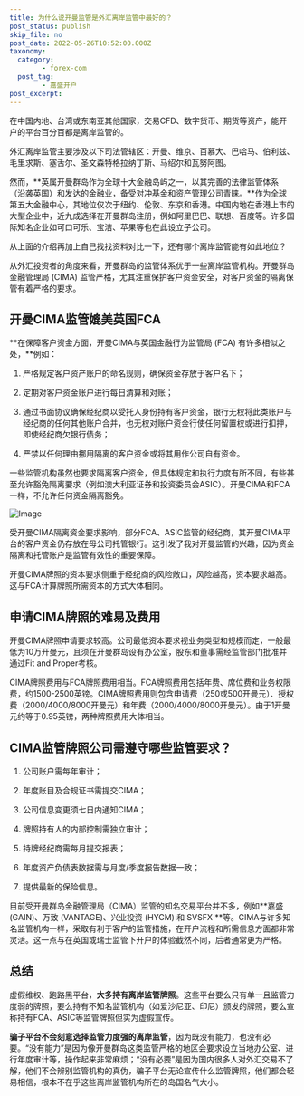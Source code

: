 ```yaml
---
title: 为什么说开曼监管是外汇离岸监管中最好的？
post_status: publish
skip_file: no
post_date: 2022-05-26T10:52:00.000Z
taxonomy:
  category:
        - forex-com
  post_tag:
        - 嘉盛开户
post_excerpt: 
---
```

在中国内地、台湾或东南亚其他国家，交易CFD、数字货币、期货等资产，能开户的平台百分百都是离岸监管的。

外汇离岸监管主要涉及以下司法管辖区：开曼、维京、百慕大、巴哈马、伯利兹、毛里求斯、塞舌尔、圣文森特格拉纳丁斯、马绍尔和瓦努阿图。

然而，**英属开曼群岛作为全球十大金融岛屿之一，以其完善的法律监管体系（沿袭英国）和发达的金融业，备受对冲基金和资产管理公司青睐。**作为全球第五大金融中心，其地位仅次于纽约、伦敦、东京和香港。中国内地在香港上市的大型企业中，近九成选择在开曼群岛注册，例如阿里巴巴、联想、百度等。许多国际知名企业如可口可乐、宝洁、苹果等也在此设立子公司。

从上面的介绍再加上自己找找资料对比一下，还有哪个离岸监管能有如此地位？

从外汇投资者的角度来看，开曼群岛的监管体系优于一些离岸监管机构。开曼群岛金融管理局 (CIMA) 监管严格，尤其注重保护客户资金安全，对客户资金的隔离保管有着严格的要求。

## 开曼CIMA监管媲美英国FCA

**在保障客户资金方面，开曼CIMA与英国金融行为监管局 (FCA) 有许多相似之处，**例如：

1. 严格规定客户资产账户的命名规则，确保资金存放于客户名下；

1. 定期对客户资金账户进行每日清算和对账；

1. 通过书面协议确保经纪商以受托人身份持有客户资金，银行无权将此类账户与经纪商的任何其他账户合并，也无权对账户资金行使任何留置权或进行扣押，即使经纪商欠银行债务；

1. 严禁以任何理由挪用隔离的客户资金或将其用作公司自有资金。

一些监管机构虽然也要求隔离客户资金，但具体规定和执行力度有所不同，有些甚至允许豁免隔离要求（例如澳大利亚证券和投资委员会ASIC）。开曼CIMA和FCA一样，不允许任何资金隔离豁免。

![Image](https://prod-files-secure.s3.us-west-2.amazonaws.com/39ed1227-6d7d-4570-be36-9ccd4a2c4241/bd849744-3fcb-4a37-8312-357962c8f065/image.png?X-Amz-Algorithm=AWS4-HMAC-SHA256&X-Amz-Content-Sha256=UNSIGNED-PAYLOAD&X-Amz-Credential=ASIAZI2LB4667GAI5E5C%2F20250523%2Fus-west-2%2Fs3%2Faws4_request&X-Amz-Date=20250523T161400Z&X-Amz-Expires=3600&X-Amz-Security-Token=IQoJb3JpZ2luX2VjEDgaCXVzLXdlc3QtMiJIMEYCIQD8SpSnqrBMHyKLimE9Fp5R46pNUM2MUc2JBXRu7UvzUwIhAOW3NclqYbXg2RQwvSwpjyY5vhzkn1VFW1PuRUzyFk4fKogECPH%2F%2F%2F%2F%2F%2F%2F%2F%2F%2FwEQABoMNjM3NDIzMTgzODA1IgzlINhm9BOoUb4yx0cq3AOJi4tsSB4IZSeTMFFFxeA6SPs2VLVq6NH6AtnTNN6k8gSo3jRnvvivEiJztc%2FScSa1i2UxKYLEXFCRSGe69fIoQ%2B%2FnXHSZOs13VDxeOogWVuKOqHB6hNIoZeFp5x%2FyhKqTm%2FNyOyuT2tiwHNzgMIhOCRpfk2twX0M9N7HMvIeSIxELa3%2BSM2xDlq7gV965QbhBftsow%2FsU11g5eM%2BtPl%2F2AO39Du%2B%2BJ3ErzmWj%2FpYJtp1XsxQ0avXy8lz1WAGLOrYjzfOmIQvcotmLnns7cht0LXIXQU4wYniiO7cZEAYn5WtE%2BUrmzA9%2BMt3KP2YsiIFeCgTq9QfMJipL8lMfvT3NwbwJVAqeczqCPWgFt3Xay1x1kgYlqiSKFtsZcslXU0l3ARnhn2Wr2ek9SO3CntPe20fy9y3pcOF9Jq9IZ9eQnNpwIOIj1lvh16ni8bKZUHlQZ7tQ1Kt%2FhxYdIrpha8dxeXhHKCkz4ohvZQ9NnVOyHUYZPLwcQAmG1FdYpamjRRA3VDYXKVwuOrGjEsOVN1Ys6TpGOL40qBDWYUPFJlzNyJiBfk%2FIwiwansO7f0UB24RsXpBlP9KCwWwuLXMBRhPWzNIXKass2seC5u%2BROdI3FyKEH5k%2BWS00%2FewIwTDSu8LBBjqkAQV%2FxVA9KLPH72QeAx8IqnU0MCWG9psTe2mI2%2FsffffiXzYmXQ4XEZiAfyDXRv57ys5Ux4eatPyhvUfCkYhid5vZ%2BCogOmeXNDrMRI8H7GBxljXT7nng9czoLhfrH1XKUkH1LIpn2KNQFL9S2KWr3hm2mKPQ0%2B2sGzvf2vW36taehoJ%2BopYnDpty0uJi3IMP8L4eqDfSPnn88XJFOQpU3TdqJWuj&X-Amz-Signature=b16cf6c85dd13e32e7dd5e4c62e2f9afe7b53256f6636dad7f051bc253f390bb&X-Amz-SignedHeaders=host&x-id=GetObject)

受开曼CIMA隔离资金要求影响，部分FCA、ASIC监管的经纪商，其开曼CIMA平台的客户资金仍存放在母公司托管银行。这引发了我对开曼监管的兴趣，因为资金隔离和托管账户是监管有效性的重要保障。

开曼CIMA牌照的资本要求侧重于经纪商的风险敞口，风险越高，资本要求越高。这与FCA计算牌照所需资本的方式大体相同。

## **申请CIMA牌照的难易及费用**

开曼CIMA牌照申请要求较高。公司最低资本要求视业务类型和规模而定，一般最低为10万开曼元，且须在开曼群岛设有办公室，股东和董事需经监管部门批准并通过Fit and Proper考核。

CIMA牌照费用与FCA牌照费用相当。FCA牌照费用包括年费、席位费和业务权限费，约1500-2500英镑。CIMA牌照费用则包含申请费（250或500开曼元）、授权费（2000/4000/8000开曼元）和年费（2000/4000/8000开曼元）。由于1开曼元约等于0.95英镑，两种牌照费用大体相当。

## CIMA监管牌照公司需遵守哪些监管要求？

1. 公司账户需每年审计；

1. 年度账目及合规证书需提交CIMA；

1. 公司信息变更须七日内通知CIMA；

1. 牌照持有人的内部控制需独立审计；

1. 持牌经纪商需每月提交报表；

1. 年度资产负债表数据需与月度/季度报告数据一致；

1. 提供最新的保险信息。

目前受开曼群岛金融管理局（CIMA）监管的知名交易平台并不多，例如**嘉盛 (GAIN)、万致 (VANTAGE)、兴业投资 (HYCM) 和 SVSFX **等。CIMA与许多知名监管机构一样，采取有利于客户的监管措施，在开户流程和所需信息方面都非常灵活。这一点与在英国或瑞士监管下开户的体验截然不同，后者通常更为严格。

## 总结

虚假维权、跑路黑平台，**大多持有离岸监管牌照**。这些平台要么只有单一且监管力度弱的牌照，要么持有不知名监管机构（如爱沙尼亚、印尼）颁发的牌照，要么宣称持有FCA、ASIC等监管牌照但实为虚假宣传。

**骗子平台不会刻意选择监管力度强的离岸监管**，因为既没有能力，也没有必要。“没有能力”是因为像开曼群岛这类监管严格的地区会要求设立当地办公室、进行年度审计等，操作起来非常麻烦；“没有必要”是因为国内很多人对外汇交易不了解，他们不会辨别监管机构的真伪，骗子平台无论宣传什么监管牌照，他们都会轻易相信，根本不在乎这些离岸监管机构所在的岛国名气大小。
